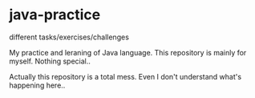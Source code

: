 # java-practice
different tasks/exercises/challenges

My practice and leraning of Java language. This repository is mainly for myself. Nothing special.. 

Actually this repository is a total mess. Even I don't understand what's happening here..
